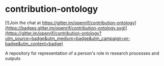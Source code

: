 contribution-ontology
=====================

[![Join the chat at https://gitter.im/openrif/contribution-ontology](https://badges.gitter.im/openrif/contribution-ontology.svg)](https://gitter.im/openrif/contribution-ontology?utm_source=badge&utm_medium=badge&utm_campaign=pr-badge&utm_content=badge)

A repository for representation of a person's role in research processes and outputs

